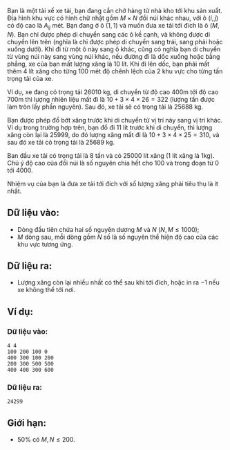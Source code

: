 Bạn là một tài xế xe tải, bạn đang cần chở hàng từ nhà kho tới khu sản xuất. Địa hình khu vực có hình chữ nhật gồm $M×N$ đồi núi khác nhau, với ô $(i, j)$ có độ cao là $A_{ij}$ mét. Bạn đang ở ô $(1, 1)$ và muốn đưa xe tải tới đích là ô $(M, N)$. Bạn chỉ được phép di chuyển sang các ô kề cạnh, và không được di chuyển lên trên (nghĩa là chỉ được phép di chuyển sang trái, sang phải hoặc xuống dưới). Khi đi từ một ô này sang ô khác, cũng có nghĩa bạn di chuyển từ vùng núi này sang vùng núi khác, nếu đường đi là dốc xuống hoặc bằng phẳng, xe của bạn mất lượng xăng là $10$ lít. Khi đi lên dốc, bạn phải mất thêm $4$ lít xăng cho từng $100$ mét độ chênh lệch của $2$ khu vực cho từng tấn trọng tải của xe. 

Ví dụ, xe đang có trọng tải $26010$ kg, di chuyển từ độ cao $400$m tới độ cao $700$m thì lượng nhiên liệu mất đi là $10 + 3 \times 4 \times 26 = 322$ (lượng tấn được làm tròn lấy phần nguyên). Sau đó, xe tải sẽ có trọng tải là $25688$ kg.

Bạn được phép đổ bớt xăng trước khi di chuyển từ vị trí này sang vị trí khác. Ví dụ trong trường hợp trên, bạn đổ đi $11$ lít trước khi di chuyển, thì lượng xăng còn lại là $25999$, do đó lượng xăng mất đi là $10 + 3 \times 4 \times 25 = 310$, và sau đó xe tải có trọng tải là $25689$ kg.

Ban đầu xe tải có trọng tải là $8$ tấn và có $25000$ lít xăng ($1$ lít xăng là $1$kg). Chú ý độ cao của đồi núi là số nguyên chia hết cho $100$ và trong đoạn từ $0$ tới $4000$.

Nhiệm vụ của bạn là đưa xe tải tới đích với số lượng xăng phải tiêu thụ là ít nhất. 

## Dữ liệu vào:
- Dòng đầu tiên chứa hai số nguyên dương $M$ và $N\ (N,M≤1000)$;
- $M$ dòng sau, mỗi dòng gồm $N$ số là số nguyên thể hiện độ cao của các khu vực tương ứng.

## Dữ liệu ra:
- Lượng xăng còn lại nhiều nhất có thể sau khi tới đích, hoặc in ra $-1$ nếu xe không thể tới nơi.

## Ví dụ:
### Dữ liệu vào:
```
4 4
100 200 100 0
400 300 100 200
200 300 500 500
400 400 300 600
```

### Dữ liệu ra:
```
24299
```

## Giới hạn:
- $50\%$ có $M,N≤200$.